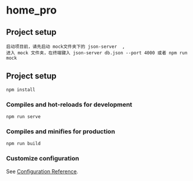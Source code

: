 # home_pro

## Project setup
```
启动项目前，请先启动 mock文件夹下的 json-server  , 
进入 mock 文件夹，在终端键入 json-server db.json --port 4000 或者 npm run mock
```


## Project setup
```
npm install
```

### Compiles and hot-reloads for development
```
npm run serve
```

### Compiles and minifies for production
```
npm run build
```

### Customize configuration
See [Configuration Reference](https://cli.vuejs.org/config/).
